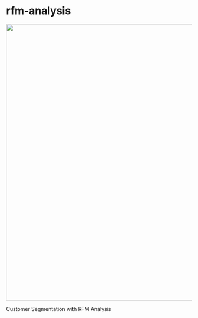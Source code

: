 # rfm-analysis
<img src="https://d35fo82fjcw0y8.cloudfront.net/2018/03/01013508/Incontent_image.png" width="750"/>

Customer Segmentation with RFM Analysis
